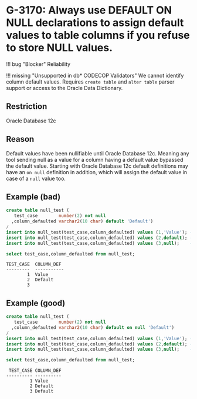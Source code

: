 # G-3170: Always use DEFAULT ON NULL declarations to assign default values to table columns if you refuse to store NULL values.

!!! bug "Blocker"
    Reliability

!!! missing "Unsupported in db\* CODECOP Validators"
    We cannot identify column default values. Requires `create table` and `alter table` parser support or access to the Oracle Data Dictionary.

## Restriction

Oracle Database 12c

## Reason

Default values have been nullifiable until Oracle Database 12c. Meaning any tool sending null as a value for a column having a default value bypassed the default value. Starting with Oracle Database 12c default definitions may have an `on null` definition in addition, which will assign the default value in case of a `null` value too.

## Example (bad)

``` sql
create table null_test (
   test_case        number(2) not null
  ,column_defaulted varchar2(10 char) default 'Default')
/
insert into null_test(test_case,column_defaulted) values (1,'Value'); -- NOSONAR: G-1050 literal is ok for a standalone insert
insert into null_test(test_case,column_defaulted) values (2,default); -- NOSONAR: G-1050 literal is ok for a standalone insert
insert into null_test(test_case,column_defaulted) values (3,null);    -- NOSONAR: G-1050 literal is ok for a standalone insert

select test_case,column_defaulted from null_test;
```
```
TEST_CASE  COLUMN_DEF
---------  -----------
        1  Value
        2  Default
        3
```

## Example (good)

``` sql
create table null_test (
   test_case        number(2) not null
  ,column_defaulted varchar2(10 char) default on null 'Default')
/
insert into null_test(test_case,column_defaulted) values (1,'Value'); -- NOSONAR: G-1050 literal is ok for a standalone insert
insert into null_test(test_case,column_defaulted) values (2,default); -- NOSONAR: G-1050 literal is ok for a standalone insert
insert into null_test(test_case,column_defaulted) values (3,null);    -- NOSONAR: G-1050 literal is ok for a standalone insert

select test_case,column_defaulted from null_test;
```
```
 TEST_CASE COLUMN_DEF
---------- ----------
         1 Value     
         2 Default   
         3 Default
```